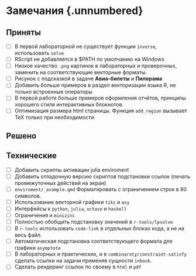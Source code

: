 # Замечания {.unnumbered}

## Приняты

-   [ ] В первой лабораторной не существует функции `inverse`, использовать `solve`
-   [ ] RScript не добавляется в \$PATH по умолчанию на Windows
-   [ ] Низкое качество `.png` картинок в лабораторных и проверочных, заменить на соответствующие векторные форматы.
-   [ ] Рисунок с подсказкой в задаче **Авиа-билеты** и **Пилорама**
-   [ ] Добавить больше примеров в раздел векторизации языка R, не только встроенные операторы
-   [ ] В первой работе больше примеров оформления отчётов, принципы хорошего стиля интерактивных блокнотов.
-   [ ] Оптимизация размера html страницы. Функция `add_region` вызывает TeX только при необходимости.

## Решено

## Технические

-   [ ] Добавить скрипты активации julia enviroment
-   [ ] Добавить отладочную версию скриптов подстановки ссылок (печать промежуточных действий на экран)
-   [ ] `enviroment/_example.qmd` Форматировать с ограничением строк в 80 символов.
-   [ ] Использование векторной графики `tikz` и `asy`
-   [ ] Интерфейсы к `python`, `julia`, `octave` и `haskell`
-   [ ] Ограничения и `minizinc`
-   [ ] Полностью обобщить подстановку значений в `r-tools/lpsolve`
-   [ ] В `r-tools` использовать `code-link` в отдельных блоках кода, а не на весь файл.
-   [ ] Автоматическая подстановка соответствующего формата для графики `asymptote`
-   [ ] В лабораторных и практических, и в `combinaroty/constraint-satisfy` сделать ссылки на задачи применяя сущности `inbook`.
-   [ ] Сделать рендеринг ссылок по своему в `html` и `pdf`
